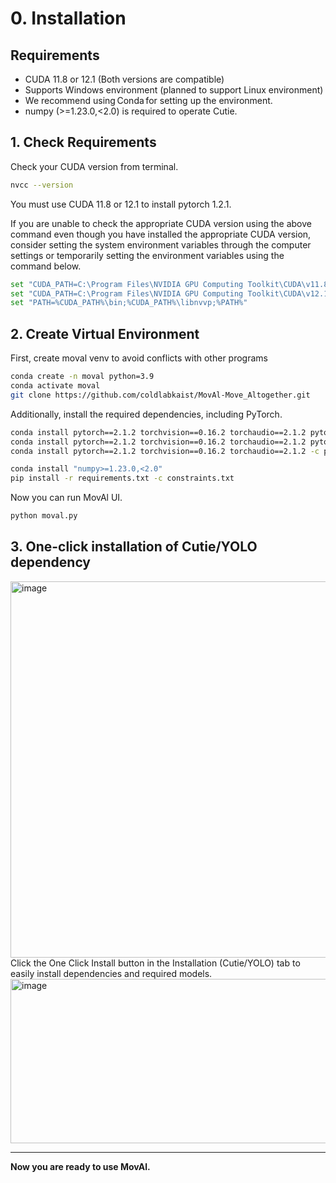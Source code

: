 # 0. Installation

## Requirements
- CUDA 11.8 or 12.1 (Both versions are compatible) 
- Supports Windows environment (planned to support Linux environment)
- We recommend using Conda for setting up the environment.
- numpy (>=1.23.0,<2.0) is required to operate Cutie.

## 1. Check Requirements
Check your CUDA version from terminal.
```bash
nvcc --version
```
You must use CUDA 11.8 or 12.1 to install pytorch 1.2.1. 

If you are unable to check the appropriate CUDA version using the above command even though you have installed the appropriate CUDA version, 
consider setting the system environment variables through the computer settings or temporarily setting the environment variables using the command below.
```bash
set "CUDA_PATH=C:\Program Files\NVIDIA GPU Computing Toolkit\CUDA\v11.8"  # for CUDA 11.8
set "CUDA_PATH=C:\Program Files\NVIDIA GPU Computing Toolkit\CUDA\v12.1"  # for CUDA 12.1
set "PATH=%CUDA_PATH%\bin;%CUDA_PATH%\libnvvp;%PATH%"
```

## 2. Create Virtual Environment
First, create moval venv to avoid conflicts with other programs
```bash
conda create -n moval python=3.9
conda activate moval
git clone https://github.com/coldlabkaist/MovAl-Move_Altogether.git
```
Additionally, install the required dependencies, including PyTorch.
```bash
conda install pytorch==2.1.2 torchvision==0.16.2 torchaudio==2.1.2 pytorch-cuda=11.8 -c pytorch -c nvidia  # for CUDA 11.8, Window
conda install pytorch==2.1.2 torchvision==0.16.2 torchaudio==2.1.2 pytorch-cuda=12.1 -c pytorch -c nvidia  # for CUDA 12.1, Window
conda install pytorch==2.1.2 torchvision==0.16.2 torchaudio==2.1.2 -c pytorch  # for Linux

conda install "numpy>=1.23.0,<2.0"
pip install -r requirements.txt -c constraints.txt
```
Now you can run MovAl UI.
``` bash
python moval.py
```

## 3. One-click installation of Cutie/YOLO dependency
<img width="884" height="602" alt="image" src="https://github.com/user-attachments/assets/cc934834-acac-4529-86a8-26d190afcfba" />
Click the One Click Install button in the Installation (Cutie/YOLO) tab to easily install dependencies and required models.
<img width="558" height="263" alt="image" src="https://github.com/user-attachments/assets/803a8381-deb7-4c56-a3e0-f65798ba8333" />


---

**Now you are ready to use MovAl.**
